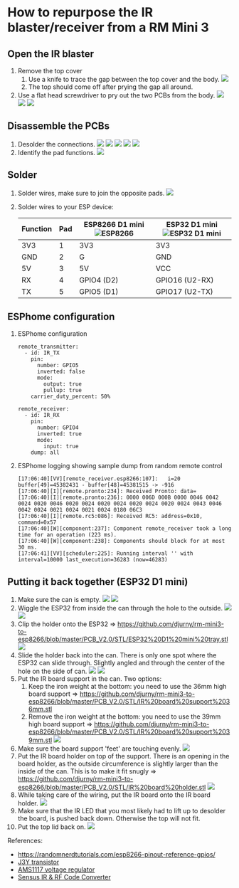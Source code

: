 # How to repurpose the IR blaster/receiver from a RM Mini 3
## Open the IR blaster
1. Remove the top cover
    1. Use a knife to trace the gap between the top cover and the body.
    ![](https://github.com/djurny/rm-mini3-to-esp8266/blob/master/PCB_V2.0/Pictures/01%20open%20up%20the%20top.jpg)
    1. The top should come off after prying the gap all around.
1. Use a flat head screwdriver to pry out the two PCBs from the body.
    ![](https://github.com/djurny/rm-mini3-to-esp8266/blob/master/PCB_V2.0/Pictures/02%20remove%20pcbs.jpg)
    ![](https://github.com/djurny/rm-mini3-to-esp8266/blob/master/PCB_V2.0/Pictures/03%20remove%20bottom%20weight.jpg)
    ![](https://github.com/djurny/rm-mini3-to-esp8266/blob/master/PCB_V2.0/Pictures/04%20bottom%20weight%20removed.jpg)
## Disassemble the PCBs
1. Desolder the connections.
    ![](https://github.com/djurny/rm-mini3-to-esp8266/blob/master/PCB_V2.0/Pictures/05a%20top%20view%20ir%20pcb.jpg)
    ![](https://github.com/djurny/rm-mini3-to-esp8266/blob/master/PCB_V2.0/Pictures/05b%20bottom%20view%20ir%20pcb.jpg)
    ![](https://github.com/djurny/rm-mini3-to-esp8266/blob/master/PCB_V2.0/Pictures/06a%20bottom%20view%20ir%20pcb.jpg)
    ![](https://github.com/djurny/rm-mini3-to-esp8266/blob/master/PCB_V2.0/Pictures/06b%20top%20view%20ir%20pcb.jpg)
    ![](https://github.com/djurny/rm-mini3-to-esp8266/blob/master/PCB_V2.0/Pictures/06c%20bottom%20control%20pcb.jpg)
1. Identify the pad functions.
    ![](https://github.com/djurny/rm-mini3-to-esp8266/blob/master/PCB_V2.0/Pictures/07%20bottom%20ir%20pcb%20pad-out.jpg)
## Solder
1. Solder wires, make sure to join the opposite pads.
    ![](https://github.com/djurny/rm-mini3-to-esp8266/blob/master/PCB_V2.0/Pictures/08%20test%20setup%20esp8266.jpg)
1. Solder wires to your ESP device:

    |Function|Pad|ESP8266 D1 mini ![ESP8266](https://i0.wp.com/randomnerdtutorials.com/wp-content/uploads/2019/05/ESP8266-WeMos-D1-Mini-pinout-gpio-pin.png?w=715&quality=100&strip=all&ssl=1)|ESP32 D1 mini ![ESP32 D1 mini](https://www.espboards.dev/img/sLgUCWcPxA-1000.png)|
    |-       |-  |-      |-            |
    |3V3     |1  |3V3    |3V3          |
    |GND     |2  |G      |GND          |
    |5V      |3  |5V     |VCC          |
    |RX      |4  |GPIO4 (D2)|GPIO16 (U2-RX)|    
    |TX      |5  |GPIO5 (D1)|GPIO17 (U2-TX)|

## ESPhome configuration
1. ESPhome configuration
    ```
    remote_transmitter:
      - id: IR_TX
        pin:
          number: GPIO5
          inverted: false
          mode:
            output: true
            pullup: true
        carrier_duty_percent: 50%
    
    remote_receiver:
      - id: IR_RX
        pin:
          number: GPIO4
          inverted: true
          mode:
            input: true
        dump: all
    ```
1. ESPhome logging showing sample dump from random remote control
    ```
    [17:06:40][VV][remote_receiver.esp8266:107]:   i=20 buffer[49]=45382431 - buffer[48]=45381515 -> -916
    [17:06:40][I][remote.pronto:234]: Received Pronto: data=
    [17:06:40][I][remote.pronto:236]: 0000 006D 000B 0000 0046 0042 0024 0020 0046 0020 0024 0020 0024 0020 0024 0020 0024 0043 0046 0042 0024 0021 0024 0021 0024 0180 06C3
    [17:06:40][I][remote.rc5:086]: Received RC5: address=0x10, command=0x57
    [17:06:40][W][component:237]: Component remote_receiver took a long time for an operation (223 ms).
    [17:06:40][W][component:238]: Components should block for at most 30 ms.
    [17:06:41][VV][scheduler:225]: Running interval '' with interval=10000 last_execution=36283 (now=46283)
    ```
    
## Putting it back together (ESP32 D1 mini)
1. Make sure the can is empty.
    ![](https://github.com/djurny/rm-mini3-to-esp8266/blob/master/PCB_V2.0/Pictures/10%20soldered%20esp%20to%20ir%20board.jpg)
    ![](https://github.com/djurny/rm-mini3-to-esp8266/blob/master/PCB_V2.0/Pictures/11%20empty%20base.jpg)
1. Wiggle the ESP32 from inside the can through the hole to the outside.
    ![](https://github.com/djurny/rm-mini3-to-esp8266/blob/master/PCB_V2.0/Pictures/12%20esp%20through%20base.jpg)
    ![](https://github.com/djurny/rm-mini3-to-esp8266/blob/master/PCB_V2.0/Pictures/13%20esp%20through%20base.jpg)
1. Clip the holder onto the ESP32 => https://github.com/djurny/rm-mini3-to-esp8266/blob/master/PCB_V2.0/STL/ESP32%20D1%20mini%20tray.stl
    ![](https://github.com/djurny/rm-mini3-to-esp8266/blob/master/PCB_V2.0/Pictures/14%20esp%20on%20tray.jpg)
1. Slide the holder back into the can. There is only one spot where the ESP32 can slide through. Slightly angled and through the center of the hole on the side of can.
    ![](https://github.com/djurny/rm-mini3-to-esp8266/blob/master/PCB_V2.0/Pictures/15%20slide%20tray%20into%20base.jpg)
    ![](https://github.com/djurny/rm-mini3-to-esp8266/blob/master/PCB_V2.0/Pictures/16%20snap%20tray%20into%20base.jpg)
1. Put the IR board support in the can. Two options:
    1. Keep the iron weight at the bottom: you need to use the 36mm high board support => https://github.com/djurny/rm-mini3-to-esp8266/blob/master/PCB_V2.0/STL/IR%20board%20support%2036mm.stl
    1. Remove the iron weight at the bottom: you need to use the 39mm high board support => https://github.com/djurny/rm-mini3-to-esp8266/blob/master/PCB_V2.0/STL/IR%20board%20support%2039mm.stl
    ![](https://github.com/djurny/rm-mini3-to-esp8266/blob/master/PCB_V2.0/Pictures/17%20put%20ir%20board%20bracket%20into%20base.jpg)
1. Make sure the board support 'feet' are touching evenly.
    ![](https://github.com/djurny/rm-mini3-to-esp8266/blob/master/PCB_V2.0/Pictures/18%20put%20ir%20board%20bracket%20into%20base.jpg)
1. Put the IR board holder on top of the support. There is an opening in the board holder, as the outside circumference is slightly larger than the inside of the can. This is to make it fit snugly => https://github.com/djurny/rm-mini3-to-esp8266/blob/master/PCB_V2.0/STL/IR%20board%20holder.stl
    ![](https://github.com/djurny/rm-mini3-to-esp8266/blob/master/PCB_V2.0/Pictures/19%20put%20ir%20board%20support%20onto%20bracket.jpg)
1. While taking care of the wiring, put the IR board onto the IR board holder.
    ![](https://github.com/djurny/rm-mini3-to-esp8266/blob/master/PCB_V2.0/Pictures/20%20place%20ir%20board.jpg)
1. Make sure that the IR LED that you most likely had to lift up to desolder the board, is pushed back down. Otherwise the top will not fit.
1. Put the top lid back on.
    ![](https://github.com/djurny/rm-mini3-to-esp8266/blob/master/PCB_V2.0/Pictures/21%20put%20the%20top%20on.jpg)

References:
- https://randomnerdtutorials.com/esp8266-pinout-reference-gpios/
- [J3Y transistor](https://www.alldatasheet.net/datasheet-pdf/marking/226239/BILIN/S8050.html)
- [AMS1117 voltage regulator](https://datasheetgo.com/wp-content/uploads/2018/09/AMS1117-datasheet-pinout.gif)
- [Sensus IR & RF Code Converter](https://pasthev.github.io/sensus/)
